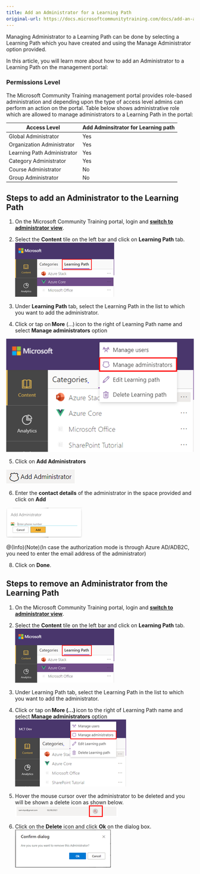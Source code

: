 ```yaml
---
title: Add an Administrator for a Learning Path
original-url: https://docs.microsoftcommunitytraining.com/docs/add-an-administrator-for-a-learning-path
---
```

Managing Administrator to a Learning Path can be done by selecting a Learning Path which you have created and using the Manage Administrator option provided. 

In this article, you will learn more about how to add an Administrator to a Learning Path on the management portal: 

### Permissions Level 
The Microsoft Community Training management portal provides role-based administration and depending upon the type of access level admins can perform an action on the portal. Table below shows administrative role which are allowed to manage administrators to a Learning Path in the portal: 

| Access Level  | Add Adminsitrator for Learning path |
| --- | --- |
| Global Administrator | Yes |
| Organization Administrator | Yes |
| Learning Path Administrator | Yes |
| Category Administrator | Yes|
| Course Administrator | No |
| Group Administrator | No |
 
## Steps to add an Administrator to the Learning Path 

1.	On the Microsoft Community Training portal, login and [**switch to administrator view**](https://microsoftindia.document360.io/docs/configure-platform#step-2--switch-to-administrator-view-of-the-portal). 

2. Select the **Content** tile on the left bar and click on **Learning Path** tab. 
![image.png](../../../media/image%28388%29.png)

3. Under **Learning Path** tab, select the Learning Path in the list to which you want to add the administrator. 

4. Click or tap on **More** (…) icon to the right of Learning Path name and select **Manage administrators** option 

![image.png](../../../media/image%28429%29.png)


5. Click on **Add Administrators** 

![image.png](../../../media/image%28397%29.png)

6. Enter the **contact details** of the administrator in the space provided and click on **Add**

![image.png](../../../media/image%28399%29.png)

@(Info)(Note)(In case the authorization mode is through Azure AD/ADB2C, you need to enter the email address of the administrator)

8. Click on **Done**. 

##  Steps to remove an Administrator from the Learning Path 

1.	On the Microsoft Community Training portal, login and [**switch to administrator view**](https://microsoftindia.document360.io/docs/configure-platform#step-2--switch-to-administrator-view-of-the-portal). 

2. Select the **Content** tile on the left bar and click on **Learning Path** tab. 
![image.png](../../../media/image%28388%29.png)

3. Under Learning Path tab, select the Learning Path in the list to which you want to add the administrator. 

4. Click or tap on **More (…)** icon to the right of Learning Path name and select **Manage administrators** option 
![image.png](../../../media/image%28400%29.png)

5. Hover the mouse cursor over the administrator to be deleted and you will be shown a delete icon as shown below. 
![image.png](../../../media/image%28401%29.png)

6. Click on the **Delete** icon and click **Ok** on the dialog box. 
![image.png](../../../media/image%28402%29.png)
